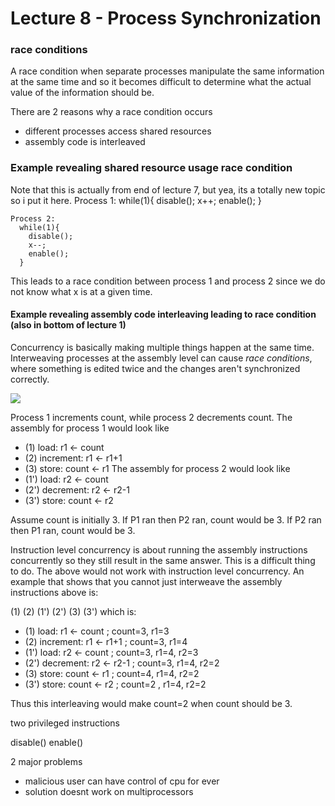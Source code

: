 Lecture 8 - Process Synchronization
=============

### race conditions
A race condition when separate processes manipulate the same information at the same time and so it becomes difficult to determine what the actual value of the information should be.

There are 2 reasons why a race condition occurs
* different processes access shared resources
* assembly code is interleaved

### Example revealing shared resource usage race condition
Note that this is actually from end of lecture 7, but yea, its a totally new topic so i put it here.
    Process 1:
      while(1){
        disable();
        x++;
        enable();
      }

    Process 2:
      while(1){
        disable();
        x--;
        enable();
      }

This leads to a race condition between process 1 and process 2 since we do not know what x is at a given time.


#### Example revealing assembly code interleaving leading to race condition (also in bottom of lecture 1)
Concurrency is basically making multiple things happen at the same time. Interweaving processes at the assembly level can cause *race conditions*, where something is edited twice and the changes aren't synchronized correctly.

![](overall_idea_of_OS/ae8a5fbbd529d0db9f19d2e966265227.png)

Process 1 increments count, while process 2 decrements count.
The assembly for process 1 would look like
* (1) load: r1 <- count
* (2) increment: r1 <- r1+1
* (3) store: count <- r1
The assembly for process 2 would look like
* (1') load: r2 <- count
* (2') decrement: r2 <- r2-1
* (3') store: count <- r2

Assume count is initially 3. If P1 ran then P2 ran, count would be 3. If P2 ran then P1 ran, count would be 3.

Instruction level concurrency is about running the assembly instructions concurrently so they still result in the same answer. This is a difficult thing to do. The above would not work with instruction level concurrency. An example that shows that you cannot just interweave the assembly instructions above is:

(1) (2) (1') (2') (3) (3') which is:
* (1) load: r1 <- count       ; count=3, r1=3
* (2) increment: r1 <- r1+1   ; count=3, r1=4
* (1') load: r2 <- count      ; count=3, r1=4, r2=3
* (2') decrement: r2 <- r2-1  ; count=3, r1=4, r2=2
* (3) store: count <- r1      ; count=4, r1=4, r2=2
* (3') store: count <- r2     ; count=2 , r1=4, r2=2

Thus this interleaving would make count=2 when count should be 3.






two privileged instructions

disable()
enable()




2 major problems
* malicious user can have control of cpu for ever
* solution doesnt work on multiprocessors
